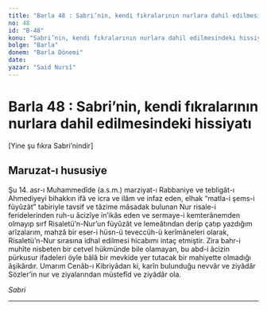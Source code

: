 ```yaml
---
title: "Barla 48 : Sabri’nin, kendi fıkralarının nurlara dahil edilmesindeki hissiyatı"
no: 48
id: "B-48"
konu: "Sabri’nin, kendi fıkralarının nurlara dahil edilmesindeki hissiyatı"
bolge: "Barla"
donem: "Barla Dönemi"
date: 
yazar: "Said Nursî"
---
```


# Barla 48 : Sabri’nin, kendi fıkralarının nurlara dahil edilmesindeki hissiyatı

<p class="takdim">[Yine şu fıkra Sabri’nindir]</p>

## Maruzat-ı hususiye

Şu 14. asr-ı Muhammedîde (a.s.m.) marziyat-ı Rabbaniye ve tebligât-ı Ahmediyeyi bihakkın ifâ ve icra ve ilâm ve infaz eden, elhak “matla-i şems-i füyûzât” tabiriyle tavsif ve tâzime mâsadak bulunan Nur risale-i feridelerinden ruh-u âcizîye in’ikâs eden ve sermaye-i kemterânemden olmayıp sırf Risaletü’n-Nur’un füyûzât ve lemeâtından derip çatıp yazdığım arîzalarım, mahzâ bir eser-i hüsn-ü teveccüh-ü kerîmâneleri olarak, Risaletü’n-Nur sırasına idhal edilmesi hicabımı intaç etmiştir. Zira bahr-i muhîte nisbeten bir cetvel hükmünde bile olamayan, bu abd-i âcizin pürkusur ifadeleri öyle bâlâ bir mevkide yer tutacak bir mahiyette olmadığı âşikârdır. Umarım Cenâb-ı Kibriyâdan ki, karîn bulunduğu nevvâr ve ziyâdâr Sözler’in nur ve ziyalarından müstefîd ve ziyâdâr ola.

*Sabri*

***
